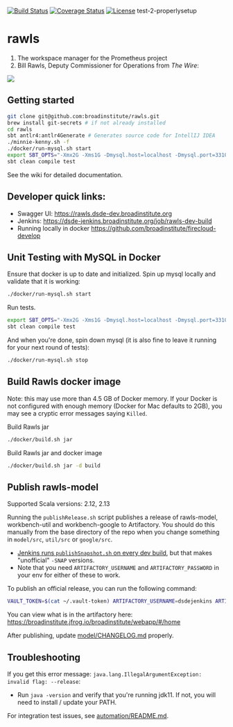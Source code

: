 [![Build Status](https://github.com/broadinstitute/rawls/workflows/Scala%20tests%20with%20coverage/badge.svg?branch=develop
)](https://travis-ci.com/broadinstitute/rawls?branch=develop)
[![Coverage Status](https://img.shields.io/codecov/c/gh/broadinstitute/rawls)](https://codecov.io/gh/broadinstitute/rawls)
[![License](https://img.shields.io/badge/License-BSD%203--Clause-green)](https://github.com/broadinstitute/rawls/blob/master/LICENSE.txt)
test-2-properlysetup
# rawls

1. The workspace manager for the Prometheus project
2. Bill Rawls, Deputy Commissioner for Operations from *The Wire*:

![](http://vignette2.wikia.nocookie.net/thewire/images/b/b5/Rawls.jpg)

## Getting started


```sh
git clone git@github.com:broadinstitute/rawls.git
brew install git-secrets # if not already installed
cd rawls
sbt antlr4:antlr4Generate # Generates source code for IntellIJ IDEA
./minnie-kenny.sh -f
./docker/run-mysql.sh start
export SBT_OPTS="-Xmx2G -Xms1G -Dmysql.host=localhost -Dmysql.port=3310"
sbt clean compile test
```

See the wiki for detailed documentation.


## Developer quick links:
* Swagger UI: https://rawls.dsde-dev.broadinstitute.org
* Jenkins: https://dsde-jenkins.broadinstitute.org/job/rawls-dev-build
* Running locally in docker https://github.com/broadinstitute/firecloud-develop

## Unit Testing with MySQL in Docker
Ensure that docker is up to date and initialized.
Spin up mysql locally and validate that it is working:

```sh
./docker/run-mysql.sh start
```

Run tests.

```sh
export SBT_OPTS="-Xmx2G -Xms1G -Dmysql.host=localhost -Dmysql.port=3310"
sbt clean compile test
```

And when you're done, spin down mysql (it is also fine to leave it running for your next round of tests):

```sh
./docker/run-mysql.sh stop
```

## Build Rawls docker image

Note: this may use more than 4.5 GB of Docker memory. If your Docker is not configured with enough memory (Docker for Mac defaults to 2GB), you may see a cryptic error messages saying `Killed`.
 
Build Rawls jar

```sh
./docker/build.sh jar
```

Build Rawls jar and docker image

```sh
./docker/build.sh jar -d build
```

## Publish rawls-model

Supported Scala versions: 2.12, 2.13

Running the `publishRelease.sh` script publishes a release of rawls-model, workbench-util and workbench-google to Artifactory. You should do this manually from the base directory of the repo when you change something in `model/src`, `util/src` or `google/src`.
- [Jenkins runs `publishSnapshot.sh` on every dev build](https://fc-jenkins.dsp-techops.broadinstitute.org/job/rawls-build/), but that makes "unofficial" `-SNAP` versions.
- Note that you need `ARTIFACTORY_USERNAME` and `ARTIFACTORY_PASSWORD` in your env for either of these to work.

To publish an official release, you can run the following command:

```sh
VAULT_TOKEN=$(cat ~/.vault-token) ARTIFACTORY_USERNAME=dsdejenkins ARTIFACTORY_PASSWORD=$(docker run -e VAULT_TOKEN=$VAULT_TOKEN broadinstitute/dsde-toolbox vault read -field=password secret/dsp/accts/artifactory/dsdejenkins) core/src/bin/publishRelease.sh
```

You can view what is in the artifactory here: https://broadinstitute.jfrog.io/broadinstitute/webapp/#/home

After publishing, update [model/CHANGELOG.md](model/CHANGELOG.md) properly.


## Troubleshooting

If you get this error message: `java.lang.IllegalArgumentException: invalid flag: --release`:
* Run `java -version` and verify that you're running jdk11. If not, you will need to install / update your PATH.

For integration test issues, see [automation/README.md](automation/README.md).

